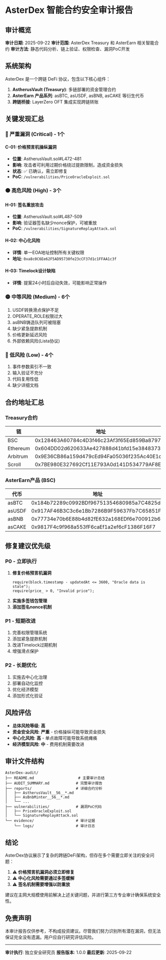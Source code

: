 # AsterDex 智能合约安全审计报告

## 审计概览

**审计日期**: 2025-09-22
**审计范围**: AsterDex Treasury 和 AsterEarn 相关智能合约
**审计方法**: 静态代码分析、链上验证、权限检查、漏洞PoC开发

## 系统架构

AsterDex 是一个跨链 DeFi 协议，包含以下核心组件：

1. **AstherusVault (Treasury)**: 多链部署的资金管理合约
2. **AsterEarn 产品系列**: asBTC, asUSDF, asBNB, asCAKE 等衍生代币
3. **跨链桥接**: LayerZero OFT 集成实现跨链转账

## 关键发现汇总

### 🔴 严重漏洞 (Critical) - 1个

#### C-01: 价格预言机操纵漏洞
- **位置**: AstherusVault.sol#L472-481
- **影响**: 攻击者可利用过期价格绕过提款限制，造成资金损失
- **状态**: ✅ 已确认，需立即修复
- **PoC**: `/vulnerabilities/PriceOracleExploit.sol`

### 🟠 高危风险 (High) - 3个

#### H-01: 签名重放攻击
- **位置**: AstherusVault.sol#L487-509
- **影响**: 验证器签名缺少nonce保护，可被重放
- **PoC**: `/vulnerabilities/SignatureReplayAttack.sol`

#### H-02: 中心化风险
- **详情**: 单一EOA地址控制所有关键权限
- **地址**: `0xa8c0C6Ee62F5AD95730fe23cCF37d1c1FFAA1c3f`

#### H-03: Timelock设计缺陷
- **详情**: 提案24小时后自动失效，可能影响正常操作

### 🟡 中等风险 (Medium) - 6个

1. USDF转换滑点保护不足
2. OPERATE_ROLE权限过大
3. asBNB铸造队列可被阻塞
4. 缺少紧急提款机制
5. 价格更新延迟风险
6. 外部依赖风险(Lista协议)

### 🔵 低风险 (Low) - 4个

1. 事件参数索引不一致
2. 输入验证不充分
3. 代码复用性低
4. 缺少详细文档

## 合约地址汇总

### Treasury合约
| 链 | 地址 |
|---|---|
| BSC | 0x128463A60784c4D3f46c23Af3f65Ed859Ba87974 |
| Ethereum | 0x604DD02d620633Ae427888d41bfd15e38483736E |
| Arbitrum | 0x9E36CB86a159d479cEd94Fa05036f235Ac40E1d5 |
| Scroll | 0x7BE980E327692Cf11E793A0d141D534779AF8Ef4 |

### AsterEarn产品 (BSC)
| 代币 | 地址 |
|---|---|
| asBTC | 0x184b72289c0992BDf96751354680985a7C4825d6 |
| asUSDF | 0x917AF46B3C3c6e1Bb7286B9F59637Fb7C65851Fb |
| asBNB | 0x77734e70b6E88b4d82fE632a168EDf6e700912b6 |
| asCAKE | 0x9817F4c9f968a553fF6caEf1a2ef6cF1386F16F7 |

## 修复建议优先级

### P0 - 立即执行
1. **修复价格预言机漏洞**
   ```solidity
   require(block.timestamp - updatedAt <= 3600, "Oracle data is stale");
   require(price_ > 0, "Invalid price");
   ```
2. **实施多签钱包管理**
3. **添加签名nonce机制**

### P1 - 短期改进
1. 完善权限管理系统
2. 添加紧急提款机制
3. 改进Timelock过期机制
4. 增强滑点保护

### P2 - 长期优化
1. 实施去中心化治理
2. 部署自动化监控
3. 优化经济模型
4. 添加形式化验证

## 风险评估

- **总体风险等级**: **高**
- **资金安全风险**: **严重** - 价格操纵可能导致资金损失
- **中心化风险**: **高** - 单点故障可能导致系统瘫痪
- **经济模型风险**: **中** - 费用机制需要改进

## 审计文件结构

```
AsterDex-audit/
├── README.md                    # 主要审计总结
├── AUDIT_SUMMARY.md            # 完整审计报告
├── reports/                    # 详细合约分析
│   ├── AstherusVault__56__*.md
│   ├── AsBnbMinter__56__*.md
│   └── ...
├── vulnerabilities/            # 漏洞PoC代码
│   ├── PriceOracleExploit.sol
│   └── SignatureReplayAttack.sol
└── evidence/                   # 审计证据
    └── logs/                   # 审计日志
```

## 结论

AsterDex协议展示了复杂的跨链DeFi架构，但存在多个需要立即关注的安全问题：

1. ⚠️ **价格预言机漏洞必须立即修复**
2. ⚠️ **中心化风险需要通过多签缓解**
3. ⚠️ **签名机制需要增强以防重放**

建议在主网大规模使用前解决上述关键问题，并进行第三方专业审计确保系统安全性。

## 免责声明

本审计报告仅供参考，不构成投资建议。尽管我们努力识别所有潜在漏洞，但无法保证完全没有遗漏。用户应自行研究评估风险。

---

**审计执行**: 独立安全研究员
**报告版本**: 1.0.0
**最后更新**: 2025-09-22